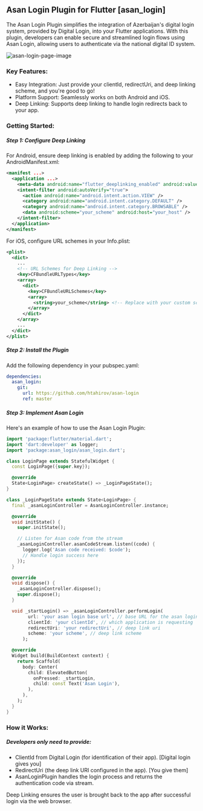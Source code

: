 ## Asan Login Plugin for Flutter [asan_login]
The Asan Login Plugin simplifies the integration of Azerbaijan's digital login system, provided by Digital Login, into your Flutter applications. With this plugin, developers can enable secure and streamlined login flows using Asan Login, allowing users to authenticate via the national digital ID system.

![asan-login-page-image](https://github.com/user-attachments/assets/2fb804be-1535-4928-b2cc-ad2749bcde51)

### Key Features:
- Easy Integration: Just provide your clientId, redirectUri, and deep linking scheme, and you're good to go!
- Platform Support: Seamlessly works on both Android and iOS.
- Deep Linking: Supports deep linking to handle login redirects back to your app.
### Getting Started:
##### Step 1: Configure Deep Linking
For Android, ensure deep linking is enabled by adding the following to your AndroidManifest.xml:
```xml
<manifest ...>
  <application ...>
    <meta-data android:name="flutter_deeplinking_enabled" android:value="true" />
    <intent-filter android:autoVerify="true">
      <action android:name="android.intent.action.VIEW" />
      <category android:name="android.intent.category.DEFAULT" />
      <category android:name="android.intent.category.BROWSABLE" />
      <data android:scheme="your_scheme" android:host="your_host" />
    </intent-filter>
  </application>
</manifest>
```

For iOS, configure URL schemes in your Info.plist:
```xml
<plist>
  <dict>
    ...
    <!-- URL Schemes for Deep Linking -->
    <key>CFBundleURLTypes</key>
    <array>
      <dict>
        <key>CFBundleURLSchemes</key>
        <array>
          <string>your_scheme</string> <!-- Replace with your custom scheme -->
        </array>
      </dict>
    </array>
    ...
  </dict>
</plist>
```

##### Step 2: Install the Plugin
Add the following dependency in your pubspec.yaml:
```yaml
dependencies:
  asan_login:
    git:
      url: https://github.com/htahirov/asan-login
      ref: master
```
  
##### Step 3: Implement Asan Login
Here's an example of how to use the Asan Login Plugin:
```dart
import 'package:flutter/material.dart';
import 'dart:developer' as logger;
import 'package:asan_login/asan_login.dart';

class LoginPage extends StatefulWidget {
  const LoginPage({super.key});

  @override
  State<LoginPage> createState() => _LoginPageState();
}

class _LoginPageState extends State<LoginPage> {
  final _asanLoginController = AsanLoginController.instance;

  @override
  void initState() {
    super.initState();

    // Listen for Asan code from the stream
    _asanLoginController.asanCodeStream.listen((code) {
      logger.log('Asan code received: $code');
      // Handle login success here
    });
  }

  @override
  void dispose() {
    _asanLoginController.dispose();
    super.dispose();
  }

  void _startLogin() => _asanLoginController.performLogin(
        url: 'your asan login base url', // base URL for the asan login
        clientId: 'your clientId', // which application is requesting
        redirectUri: 'your redirectUri', // deep link uri
        scheme: 'your scheme', // deep link scheme
      );

  @override
  Widget build(BuildContext context) {
    return Scaffold(
      body: Center(
        child: ElevatedButton(
          onPressed: _startLogin,
          child: const Text('Asan Login'),
        ),
      ),
    );
  }
}
```

### How it Works:
##### Developers only need to provide:
- ClientId from Digital Login (for identification of their app). [Digital login gives you]
- RedirectUri (the deep link URI configured in the app). [You give them]
- AsanLoginPlugin handles the login process and returns the authentication code via stream.

Deep Linking ensures the user is brought back to the app after successful login via the web browser.  

